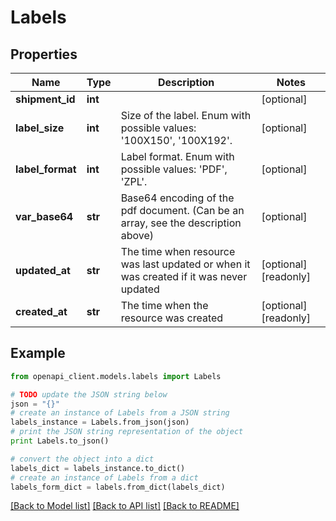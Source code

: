 # Labels


## Properties
Name | Type | Description | Notes
------------ | ------------- | ------------- | -------------
**shipment_id** | **int** |  | [optional] 
**label_size** | **int** | Size of the label. Enum with possible values: &#39;100X150&#39;, &#39;100X192&#39;. | [optional] 
**label_format** | **int** | Label format. Enum with possible values: &#39;PDF&#39;, &#39;ZPL&#39;. | [optional] 
**var_base64** | **str** | Base64 encoding of the pdf document. (Can be an array, see the description above) | [optional] 
**updated_at** | **str** | The time when resource was last updated or when it was created if it was never updated | [optional] [readonly] 
**created_at** | **str** | The time when the resource was created | [optional] [readonly] 

## Example

```python
from openapi_client.models.labels import Labels

# TODO update the JSON string below
json = "{}"
# create an instance of Labels from a JSON string
labels_instance = Labels.from_json(json)
# print the JSON string representation of the object
print Labels.to_json()

# convert the object into a dict
labels_dict = labels_instance.to_dict()
# create an instance of Labels from a dict
labels_form_dict = labels.from_dict(labels_dict)
```
[[Back to Model list]](../README.md#documentation-for-models) [[Back to API list]](../README.md#documentation-for-api-endpoints) [[Back to README]](../README.md)


